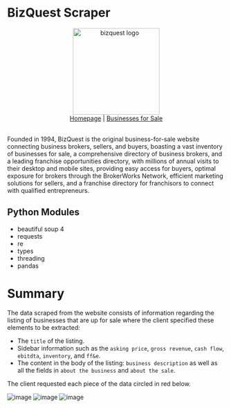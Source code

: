 # BizQuest Scraper
<div align="center">
    <picture><img width="200px" alt="bizquest logo" src="https://github.com/miahj1/bizquest-scraper/assets/84815985/d165661c-b45e-41b4-b16a-d0d3b664913f"></picture>
    <div align="center"><a href="https://www.bizquest.com">Homepage</a> | <a href="https://www.bizquest.com/businesses-for-sale/">Businesses for Sale</a></div>
</div>
<br>

Founded in 1994, BizQuest is the original business-for-sale website connecting business brokers, sellers, and buyers, boasting a vast inventory of businesses for sale, a comprehensive directory of business brokers, and a leading franchise opportunities directory, with millions of annual visits to their desktop and mobile sites, providing easy access for buyers, optimal exposure for brokers through the BrokerWorks Network, efficient marketing solutions for sellers, and a franchise directory for franchisors to connect with qualified entrepreneurs.

## Python Modules
- beautiful soup 4
- requests
- re
- types
- threading
- pandas

# Summary
The data scraped from the website consists of information regarding the listing of businesses that are up for sale where the client specified these elements to be extracted:
- The `title` of the listing.
- Sidebar information such as the `asking price`, `gross revenue`, `cash flow`, `ebitdta`, `inventory`, and `ff&e`.
- The content in the body of the listing: `business description` as well as all the fields in `about the business`  and `about the sale`.

The client requested each piece of the data circled in red below.

![image](https://github.com/miahj1/bizquest-scraper/assets/84815985/96adc9a2-fcfa-43a6-a264-5492bd1bcf8b)
![image](https://github.com/miahj1/bizquest-scraper/assets/84815985/8f7cd8e1-a978-40e3-aa17-e0b29d2f34a2)
![image](https://github.com/miahj1/bizquest-scraper/assets/84815985/3d653821-b07f-4f88-8470-c36e27e66185)

